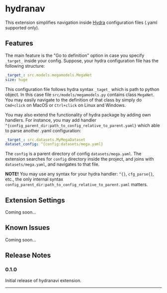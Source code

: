 # hydranav 

This extension simplifies navigation inside [Hydra](https://hydra.cc) configuration files (.yaml supported only). 

## Features

The main feature is the "Go to definition" option in case you specify `_target_` inside your config. Suppose, your hydra configuration file has the following structure:

```yml
_target_: src.models.megamodels.MegaNet 
size: huge
```

This configuration file follows hydra syntax `_taget_` which is path to python object. In this case file `src/models/megamodels.py` contains class `MegaNet`. You may easily navigate to the definition of that class by simply do `Cmd+click` on MacOS or `Ctrl+click` on Linux and Windows. 

You may also extend the functionality of hydra package by adding own handlers. For instance, you may add handler `^{config_parent_dir:path_to_config_relative_to_parent.yaml}` which able to parse another .yaml configuration:

```yml
_target_: src.datasets.MyMegaDataset
dataset_config: ^{config:datasets/mega.yaml}
```

The `config` is a parent directory of config `datasets/mega.yaml`. The extension searches for `config` directory inside the project, and joins with `datasets/mega.yaml`, and navigates to that file. 

**NOTE!** You may use any syntax for your hydra handler: `^{}`, `cfg_parse{}`, etc., the only internal syntax `config_parent_dir:path_to_config_relative_to_parent.yaml` matters.

## Extension Settings

Coming soon...

## Known Issues

Coming soon...

## Release Notes

### 0.1.0

Initial release of hydranavi extension. 

---
